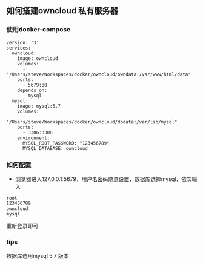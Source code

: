 ## 如何搭建owncloud 私有服务器

### 使用docker-compose

```
version: '3'
services:
  owncloud:
    image: owncloud
    volumes:
      - "/Users/steve/Workspaces/docker/owncloud/owndata:/var/www/html/data"
    ports:
      - 5679:80
    depends_on:
      - mysql
  mysql:
    image: mysql:5.7
    volumes:
      - "/Users/steve/Workspaces/docker/owncloud/dbdata:/var/lib/mysql"
    ports:
      - 3306:3306
    environment:
      MYSQL_ROOT_PASSWORD: "123456789"
      MYSQL_DATABASE: owncloud
```

### 如何配置

- 浏览器进入127.0.0.1:5679，用户名密码随意设置，数据库选择mysql，依次输入

```
root
123456789
owncloud
mysql
```

重新登录即可

### tips

数据库选用mysql 5.7 版本